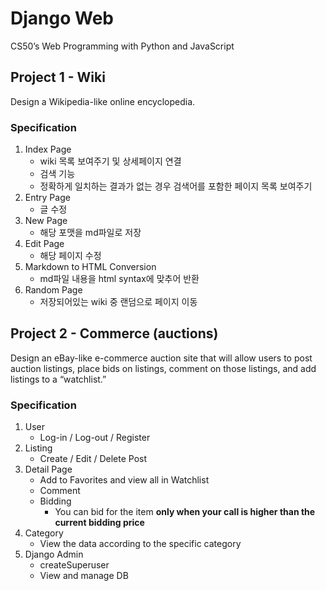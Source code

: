 # Django Web

CS50’s Web Programming with Python and JavaScript

## Project 1 - Wiki
Design a Wikipedia-like online encyclopedia.

### Specification

1. Index Page
    -  wiki 목록 보여주기 및 상세페이지 연결
    -  검색 기능
    - 정확하게 일치하는 결과가 없는 경우 검색어를 포함한 페이지 목록 보여주기
2. Entry Page
    -  글 수정 
3. New Page
    -  해당 포맷을 md파일로 저장
4. Edit Page
    -  해당 페이지 수정
5. Markdown to HTML Conversion
    -  md파일 내용을 html syntax에 맞추어 반환
6. Random Page
    -  저장되어있는 wiki 중 랜덤으로 페이지 이동



## Project 2 - Commerce (auctions)

Design an eBay-like e-commerce auction site that will allow users to post auction listings, place bids on listings, comment on those listings, and add listings to a “watchlist.”

### Specification

1. User
    -  Log-in / Log-out / Register
2. Listing
    -  Create / Edit / Delete Post
3. Detail Page
    -  Add to Favorites and view all in Watchlist
    -  Comment
    -  Bidding
        -  You can bid for the item <b> only when your call is higher than the current bidding price </b>
4. Category
    -  View the data according to the specific category
5. Django Admin
    -  createSuperuser
    -  View and manage DB

 
